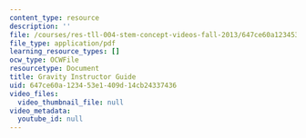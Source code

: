 ```yaml
---
content_type: resource
description: ''
file: /courses/res-tll-004-stem-concept-videos-fall-2013/647ce60a123453e1409d14cb24337436_MITRES_TLL-004F13_Grvty_IG.pdf
file_type: application/pdf
learning_resource_types: []
ocw_type: OCWFile
resourcetype: Document
title: Gravity Instructor Guide
uid: 647ce60a-1234-53e1-409d-14cb24337436
video_files:
  video_thumbnail_file: null
video_metadata:
  youtube_id: null
---
```

